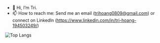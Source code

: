 - 👋 Hi, I’m Tri.
- 📫 How to reach me: Send me an email (trihoang0809@gmail.com) or connect on LinkedIn (https://www.linkedin.com/in/tri-hoang-194503249/)

![Top Langs](https://github-readme-stats.vercel.app/api/top-langs/?username=trihoang0809&size_weight=0.5&count_weight=0.5)

<!---
trihoang0809/trihoang0809 is a ✨ special ✨ repository because its `README.md` (this file) appears on your GitHub profile.
You can click the Preview link to take a look at your changes.
--->
